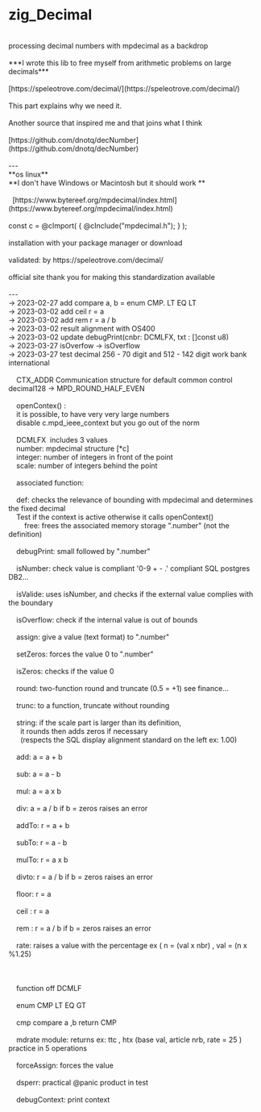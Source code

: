 # zig_Decimal<br>
<br>
processing decimal numbers with mpdecimal as a backdrop<br>
<br>
***I wrote this lib to free myself from arithmetic problems on large decimals***<br>
<br>
[https://speleotrove.com/decimal/](https://speleotrove.com/decimal/)<br>
<br>
This part explains why we need it.<br>
<br>
Another source that inspired me and that joins what I think<br>
<br>
[https://github.com/dnotq/decNumber](https://github.com/dnotq/decNumber)<br>
<br>
---
<br>
**os linux** <br>
**I don't have Windows or Macintosh but it should work **<br>
<br>
&nbsp;&nbsp;[https://www.bytereef.org/mpdecimal/index.html](https://www.bytereef.org/mpdecimal/index.html)<br>
<br>
const c = @cImport( { @cInclude("mpdecimal.h"); } );<br>
<br>
installation with your package manager or download<br>
<br>
validated: by https://speleotrove.com/decimal/<br>
<br>
official site thank you for making this standardization available<br>
<br>
---
<br>
&rarr; 2023-02-27 add compare  a, b  =   enum CMP. LT EQ LT<br>
&rarr; 2023-03-02 add ceil     r = a<br>
&rarr; 2023-03-02 add rem      r = a / b<br>
&rarr; 2023-03-02 result alignment with OS400<br>
&rarr; 2023-03-02 update debugPrint(cnbr: DCMLFX, txt : []const u8) <br>
&rarr; 2023-03-27 isOverfow -> isOverflow <br>
&rarr; 2023-03-27 test decimal 256 - 70 digit and  512 - 142 digit  work bank international <br>
<br>
&nbsp;&nbsp;&nbsp; CTX_ADDR Communication structure for default common control decimal128 -> MPD_ROUND_HALF_EVEN<br>
<br>
&nbsp;&nbsp;&nbsp; openContex() :<br>
&nbsp;&nbsp;&nbsp; it is possible, to have very very large numbers<br>
&nbsp;&nbsp;&nbsp; disable&nbsp;c.mpd_ieee_context but you go out of the norm<br>
<br>
&nbsp;&nbsp;&nbsp; DCMLFX &nbsp;includes 3 values<br>
&nbsp;&nbsp;&nbsp;       number: mpdecimal structure [*c]<br>
&nbsp;&nbsp;&nbsp;       integer: number of integers in front of the point<br>
&nbsp;&nbsp;&nbsp;       scale: number of integers behind the point<br>
<br>
&nbsp;&nbsp;&nbsp;   associated function:<br>
<br>
&nbsp;&nbsp;&nbsp;   def: checks the relevance of bounding with mpdecimal and determines the fixed decimal<br>
&nbsp;&nbsp;&nbsp;         Test if the context is active otherwise it calls openContext()<br>
&nbsp;&nbsp;&nbsp;
&nbsp;&nbsp;&nbsp;   free: frees the associated memory storage ".number" (not the definition)<br>
<br>
&nbsp;&nbsp;&nbsp;   debugPrint: small followed by ".number"<br>
<br>
&nbsp;&nbsp;&nbsp;   isNumber: check value is compliant '0-9 + - .' compliant SQL postgres DB2...<br>
<br>
&nbsp;&nbsp;&nbsp;   isValide: uses isNumber, and checks if the external value  complies with the boundary<br>
<br>
&nbsp;&nbsp;&nbsp;   isOverflow: check if the internal value is out of bounds<br>
<br>
&nbsp;&nbsp;&nbsp;   assign: give a value (text format) to ".number"<br>
<br>
&nbsp;&nbsp;&nbsp;   setZeros: forces the value 0 to ".number"<br>
<br>
&nbsp;&nbsp;&nbsp;   isZeros: checks if the value 0<br>
<br>
&nbsp;&nbsp;&nbsp;   round: two-function round and truncate (0.5 = +1) see finance...<br>
<br>
&nbsp;&nbsp;&nbsp;   trunc: to a function, truncate without rounding<br>
<br>
&nbsp;&nbsp;&nbsp;   string: if the scale part is larger than its definition,<br>
&nbsp;&nbsp;&nbsp;&nbsp;&nbsp;&nbsp;it rounds then adds zeros if necessary<br>
&nbsp;&nbsp;&nbsp;&nbsp;&nbsp;&nbsp;(respects the SQL display alignment standard on the left ex: 1.00)<br>
<br>
&nbsp;&nbsp;&nbsp;   add: a = a + b<br>
<br>
&nbsp;&nbsp;&nbsp;   sub: a = a - b<br>
<br>
&nbsp;&nbsp;&nbsp;   mul: a = a x b<br>
<br>
&nbsp;&nbsp;&nbsp;   div: a = a / b      if b = zeros raises an error<br>
<br>
&nbsp;&nbsp;&nbsp;   addTo: r = a + b<br>
<br>
&nbsp;&nbsp;&nbsp;   subTo: r = a - b<br>
<br>
&nbsp;&nbsp;&nbsp;   mulTo: r = a x b<br>
<br>
&nbsp;&nbsp;&nbsp;   divto: r = a / b      if b = zeros raises an error<br>
<br>
&nbsp;&nbsp;&nbsp;   floor: r = a<br>
<br>
&nbsp;&nbsp;&nbsp;   ceil : r = a<br>
<br>
&nbsp;&nbsp;&nbsp;   rem  : r = a / b      if b = zeros raises an error<br>
<br>
&nbsp;&nbsp;&nbsp;   rate: raises a value with the percentage ex ( n = (val x nbr) , val = (n x %1.25)<br>
<br>
&nbsp;&nbsp;&nbsp;<br>
<br>
&nbsp;&nbsp;&nbsp; function off DCMLF<br>
<br>
&nbsp;&nbsp;&nbsp; enum CMP LT EQ GT<br>
<br>
&nbsp;&nbsp;&nbsp; cmp compare  a ,b return CMP<br>
<br>
&nbsp;&nbsp;&nbsp; mdrate module: returns ex: ttc , htx (base val, article nrb, rate = 25 ) practice in 5 operations<br>
<br>
&nbsp;&nbsp;&nbsp; forceAssign: forces the value<br>
<br>
&nbsp;&nbsp;&nbsp; dsperr: practical @panic product in test<br>
<br>
&nbsp;&nbsp;&nbsp; debugContext: print context<br>
